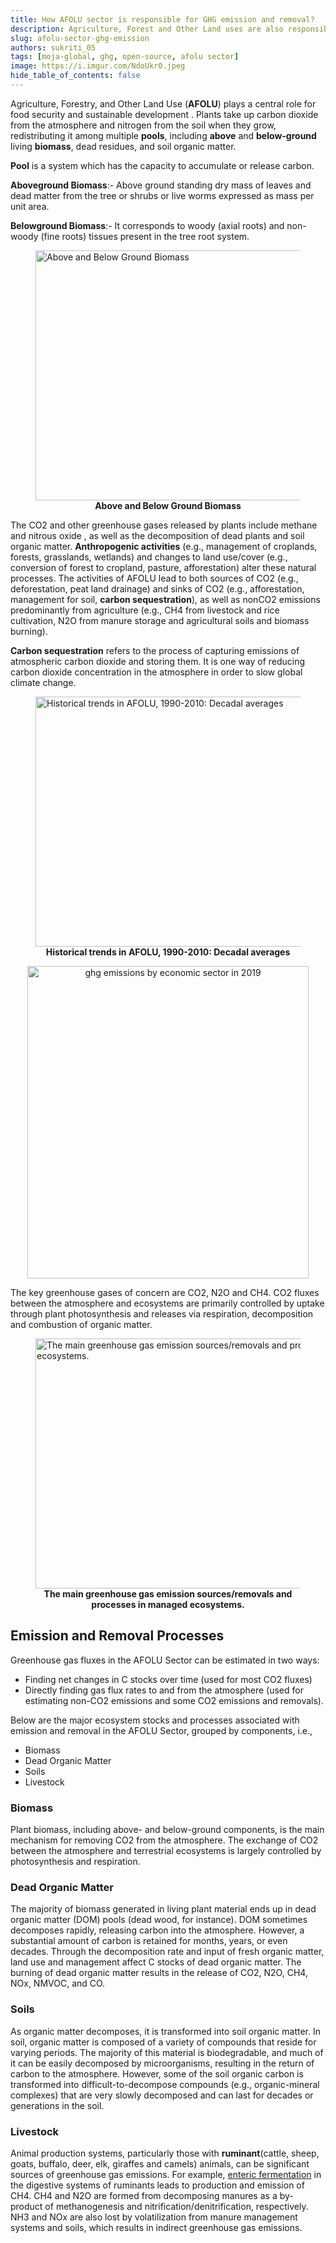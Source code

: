 ```yaml
---
title: How AFOLU sector is responsible for GHG emission and removal?
description: Agriculture, Forest and Other Land uses are also responsible for Greenhouse Gases emission and removal.
slug: afolu-sector-ghg-emission
authors: sukriti_05
tags: [moja-global, ghg, open-source, afolu sector]
image: https://i.imgur.com/NdoUkr0.jpeg
hide_table_of_contents: false
---
```


Agriculture, Forestry, and Other Land Use (__AFOLU__) plays a central role for food security and sustainable development . Plants take up carbon dioxide from the atmosphere and nitrogen from the soil when they grow, redistributing it among multiple __pools__, including __above__ and __below-ground__ living __biomass__, dead residues, and soil organic matter.

__Pool__ is a system which has the capacity to accumulate or release carbon.

__Aboveground Biomass__:- Above ground standing dry mass of leaves and dead matter from the tree or shrubs or live worms expressed as mass per unit area.

__Belowground Biomass__:- It corresponds to woody (axial roots) and non-woody (fine roots) tissues present in the tree root system.

<p align="center">
<figure>
<img src="/img/Biomass.png" height="400" width="600" alt="Above and Below Ground Biomass"></img>
<figcaption align = "center"><b>Above and Below Ground Biomass</b></figcaption>
</figure>
</p>

The CO2 and other greenhouse gases released by plants include methane and nitrous oxide , as well as the decomposition of dead plants and soil organic matter. __Anthropogenic activities__ (e.g., management of croplands, forests, grasslands, wetlands) and changes to land use/cover (e.g., conversion of forest to cropland, pasture, afforestation) alter these natural processes. The activities of AFOLU lead to both sources of CO2 (e.g., deforestation, peat land drainage) and sinks of CO2 (e.g., afforestation, management for soil, __carbon sequestration__), as well as nonCO2 emissions predominantly from agriculture (e.g., CH4 from livestock and rice cultivation, N2O from manure storage and agricultural soils and biomass burning).

__Carbon sequestration__ refers to the process of capturing emissions of atmospheric carbon dioxide and storing them. It is one way of reducing carbon dioxide concentration in the atmosphere in order to slow global climate change.

<p align="center">
<figure>
<img src="/img/historic_trends.png" height="400" width="600" alt="Historical trends in AFOLU, 1990-2010: Decadal averages"></img>
<figcaption align = "center"><b>Historical trends in AFOLU, 1990-2010: Decadal averages</b></figcaption>
</figure>
</p>

<p align="center">
  <img src="/img/agriculture-ghg-2021.png" height="500" width="450" alt="ghg emissions by economic sector in 2019"></img>
</p>

The key greenhouse gases of concern are CO2, N2O and CH4. CO2 fluxes between the atmosphere and ecosystems are primarily controlled by uptake through plant photosynthesis and releases via respiration, decomposition and combustion of organic matter.

<p align="center">
<figure>
<img src="/img/ecosysytem.png" height="400" width="600" alt="The main greenhouse gas emission sources/removals and processes in managed ecosystems."></img>
<figcaption align = "center"><b>The main greenhouse gas emission sources/removals and processes in managed ecosystems.</b></figcaption>
</figure>
</p>

## Emission and Removal Processes

Greenhouse gas fluxes in the AFOLU Sector can be estimated in two ways:

- Finding net changes in C stocks over time (used for most CO2 fluxes)
- Directly finding gas flux rates to and from the atmosphere (used for estimating non-CO2 emissions and some CO2 emissions and removals).

Below are the major ecosystem stocks and processes associated with emission and removal in the AFOLU Sector, grouped by components, i.e.,

- Biomass
- Dead Organic Matter
- Soils
- Livestock

### Biomass

Plant biomass, including above- and below-ground components, is the main mechanism for removing CO2 from the atmosphere. The exchange of CO2 between the atmosphere and terrestrial ecosystems is largely controlled by photosynthesis and respiration.

### Dead Organic Matter

The majority of biomass generated in living plant material ends up in dead organic matter (DOM) pools (dead wood, for instance). DOM sometimes decomposes rapidly, releasing carbon into the atmosphere. However, a substantial amount of carbon is retained for months, years, or even decades. Through the decomposition rate and input of fresh organic matter, land use and management affect C stocks of dead organic matter. The burning of dead organic matter results in the release of CO2, N2O, CH4, NOx, NMVOC, and CO.

### Soils

As organic matter decomposes, it is transformed into soil organic matter. In soil, organic matter is composed of a variety of compounds that reside for varying periods. The majority of this material is biodegradable, and much of it can be easily decomposed by microorganisms, resulting in the return of carbon to the atmosphere. However, some of the soil organic carbon is transformed into difficult-to-decompose compounds (e.g., organic-mineral complexes) that are very slowly decomposed and can last for decades or generations in the soil.

### Livestock

Animal production systems, particularly those with __ruminant__(cattle, sheep, goats, buffalo, deer, elk, giraffes and camels) animals, can be significant sources of greenhouse gas emissions.  For example, [enteric fermentation](https://www.ccacoalition.org/en/activity/enteric-fermentation) in the digestive systems of ruminants leads to production and emission of CH4. CH4 and N2O are formed from decomposing manures as a by-product of methanogenesis and nitrification/denitrification, respectively. NH3 and NOx are also lost by volatilization from manure management systems and soils, which results in indirect greenhouse gas emissions.
